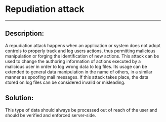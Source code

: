 # Repudiation attack
-------

## Description:

A repudiation attack happens when an application or system does not adopt controls to
properly track and log users actions, thus permitting malicious manipulation or forging
the identification of new actions. This attack can be used to change the authoring
information of actions executed by a malicious user in order to log wrong data to log files.
Its usage can be extended to general data manipulation in the name of others,
in a similar manner as spoofing mail messages. If this attack takes place, the data stored
on log files can be considered invalid or misleading.


## Solution:

This type of data should always be processed out of reach of the user and should be
verified and enforced server-side.
